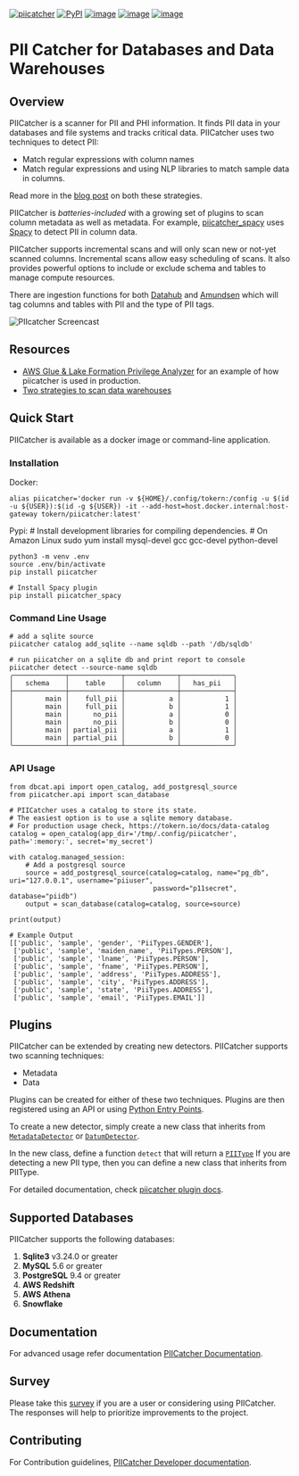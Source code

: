 [![piicatcher](https://github.com/tokern/piicatcher/actions/workflows/ci.yml/badge.svg)](https://github.com/tokern/piicatcher/actions/workflows/ci.yml)
[![PyPI](https://img.shields.io/pypi/v/piicatcher.svg)](https://pypi.python.org/pypi/piicatcher)
[![image](https://img.shields.io/pypi/l/piicatcher.svg)](https://pypi.org/project/piicatcher/)
[![image](https://img.shields.io/pypi/pyversions/piicatcher.svg)](https://pypi.org/project/piicatcher/)
[![image](https://img.shields.io/docker/v/tokern/piicatcher)](https://hub.docker.com/r/tokern/piicatcher)

# PII Catcher for Databases and Data Warehouses

## Overview

PIICatcher is a scanner for PII and PHI information. It finds PII data in your databases and file systems
and tracks critical data. PIICatcher uses two techniques to detect PII:

* Match regular expressions with column names
* Match regular expressions and using NLP libraries to match sample data in columns.

Read more in the [blog post](https://tokern.io/blog/scan-pii-data-warehouse/) on both these strategies.

PIICatcher is *batteries-included* with a growing set of plugins to scan column metadata as well as metadata. 
For example, [piicatcher_spacy](https://github.com/tokern/piicatcher_spacy) uses [Spacy](https://spacy.io) to detect
PII in column data.

PIICatcher supports incremental scans and will only scan new or not-yet scanned columns. Incremental scans allow easy
scheduling of scans. It also provides powerful options to include or exclude schema and tables to manage compute resources.

There are ingestion functions for both [Datahub](https://datahubproject.io) and [Amundsen](https://amundsen.io) which will tag columns 
and tables with PII and the type of PII tags.

![PIIcatcher Screencast](https://user-images.githubusercontent.com/1638298/143765818-87c7059a-f971-447b-83ca-e21182e28051.gif)


## Resources

* [AWS Glue & Lake Formation Privilege Analyzer](https://tokern.io/blog/lake-glue-access-analyzer/) for an example of how piicatcher is used in production.
* [Two strategies to scan data warehouses](https://tokern.io/blog/scan-pii-data-warehouse/)

## Quick Start

PIICatcher is available as a docker image or command-line application.

### Installation

Docker:

    alias piicatcher='docker run -v ${HOME}/.config/tokern:/config -u $(id -u ${USER}):$(id -g ${USER}) -it --add-host=host.docker.internal:host-gateway tokern/piicatcher:latest'


Pypi:
    # Install development libraries for compiling dependencies.
    # On Amazon Linux
    sudo yum install mysql-devel gcc gcc-devel python-devel

    python3 -m venv .env
    source .env/bin/activate
    pip install piicatcher

    # Install Spacy plugin
    pip install piicatcher_spacy


### Command Line Usage
    # add a sqlite source
    piicatcher catalog add_sqlite --name sqldb --path '/db/sqldb'

    # run piicatcher on a sqlite db and print report to console
    piicatcher detect --source-name sqldb
    ╭─────────────┬─────────────┬─────────────┬─────────────╮
    │   schema    │    table    │   column    │   has_pii   │
    ├─────────────┼─────────────┼─────────────┼─────────────┤
    │        main │    full_pii │           a │           1 │
    │        main │    full_pii │           b │           1 │
    │        main │      no_pii │           a │           0 │
    │        main │      no_pii │           b │           0 │
    │        main │ partial_pii │           a │           1 │
    │        main │ partial_pii │           b │           0 │
    ╰─────────────┴─────────────┴─────────────┴─────────────╯


### API Usage
```python3
from dbcat.api import open_catalog, add_postgresql_source
from piicatcher.api import scan_database

# PIICatcher uses a catalog to store its state. 
# The easiest option is to use a sqlite memory database.
# For production usage check, https://tokern.io/docs/data-catalog
catalog = open_catalog(app_dir='/tmp/.config/piicatcher', path=':memory:', secret='my_secret')

with catalog.managed_session:
    # Add a postgresql source
    source = add_postgresql_source(catalog=catalog, name="pg_db", uri="127.0.0.1", username="piiuser",
                                    password="p11secret", database="piidb")
    output = scan_database(catalog=catalog, source=source)

print(output)

# Example Output
[['public', 'sample', 'gender', 'PiiTypes.GENDER'], 
 ['public', 'sample', 'maiden_name', 'PiiTypes.PERSON'], 
 ['public', 'sample', 'lname', 'PiiTypes.PERSON'], 
 ['public', 'sample', 'fname', 'PiiTypes.PERSON'], 
 ['public', 'sample', 'address', 'PiiTypes.ADDRESS'], 
 ['public', 'sample', 'city', 'PiiTypes.ADDRESS'], 
 ['public', 'sample', 'state', 'PiiTypes.ADDRESS'], 
 ['public', 'sample', 'email', 'PiiTypes.EMAIL']]
```

## Plugins

PIICatcher can be extended by creating new detectors. PIICatcher supports two scanning techniques:
* Metadata
* Data

Plugins can be created for either of these two techniques. Plugins are then registered using an API or using
[Python Entry Points](https://packaging.python.org/en/latest/specifications/entry-points/).

To create a new detector, simply create a new class that inherits from [`MetadataDetector`](https://github.com/tokern/piicatcher/blob/master/piicatcher/detectors.py)
or [`DatumDetector`](https://github.com/tokern/piicatcher/blob/master/piicatcher/detectors.py).

In the new class, define a function `detect` that will return a [`PIIType`](https://github.com/tokern/dbcat/blob/main/dbcat/catalog/pii_types.py) 
If you are detecting a new PII type, then you can define a new class that inherits from PIIType.

For detailed documentation, check [piicatcher plugin docs](https://tokern.io/docs/piicatcher/detectors/plugins).


## Supported Databases

PIICatcher supports the following databases:
1. **Sqlite3** v3.24.0 or greater
2. **MySQL** 5.6 or greater
3. **PostgreSQL** 9.4 or greater
4. **AWS Redshift**
5. **AWS Athena**
6. **Snowflake**

## Documentation

For advanced usage refer documentation [PIICatcher Documentation](https://tokern.io/docs/piicatcher).

## Survey

Please take this [survey](https://forms.gle/Ns6QSNvfj3Pr2s9s6) if you are a user or considering using PIICatcher. 
The responses will help to prioritize improvements to the project.

## Contributing

For Contribution guidelines, [PIICatcher Developer documentation](https://tokern.io/docs/piicatcher/development). 

